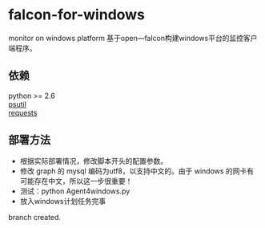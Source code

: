 # falcon-for-windows
monitor on windows platform
基于open—falcon构建windows平台的监控客户端程序。
## 依赖
python >= 2.6<br>
[psutil](https://pypi.python.org/pypi/psutil)<br>
[requests](https://pypi.python.org/pypi/requests)<br>

## 部署方法
* 根据实际部署情况，修改脚本开头的配置参数。<br>
* 修改 graph 的 mysql 编码为utf8，以支持中文的。由于 windows 的网卡有可能存在中文，所以这一步很重要！<br>
* 测试：python Agent4windows.py<br>
* 放入windows计划任务完事<br>

branch created.
